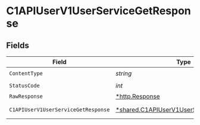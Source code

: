 # C1APIUserV1UserServiceGetResponse


## Fields

| Field                                                                                                 | Type                                                                                                  | Required                                                                                              | Description                                                                                           |
| ----------------------------------------------------------------------------------------------------- | ----------------------------------------------------------------------------------------------------- | ----------------------------------------------------------------------------------------------------- | ----------------------------------------------------------------------------------------------------- |
| `ContentType`                                                                                         | *string*                                                                                              | :heavy_check_mark:                                                                                    | N/A                                                                                                   |
| `StatusCode`                                                                                          | *int*                                                                                                 | :heavy_check_mark:                                                                                    | N/A                                                                                                   |
| `RawResponse`                                                                                         | [*http.Response](https://pkg.go.dev/net/http#Response)                                                | :heavy_minus_sign:                                                                                    | N/A                                                                                                   |
| `C1APIUserV1UserServiceGetResponse`                                                                   | [*shared.C1APIUserV1UserServiceGetResponse](../../models/shared/c1apiuserv1userservicegetresponse.md) | :heavy_minus_sign:                                                                                    | Successful response                                                                                   |